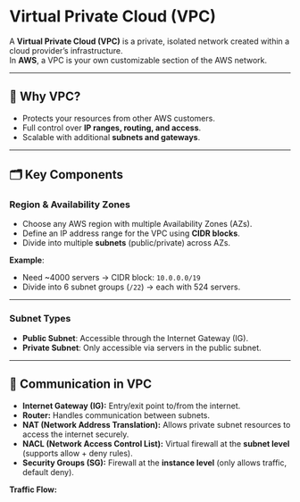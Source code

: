# Virtual Private Cloud (VPC)

A **Virtual Private Cloud (VPC)** is a private, isolated network created within a cloud provider’s infrastructure.  
In **AWS**, a VPC is your own customizable section of the AWS network.

---

## 🚀 Why VPC?
- Protects your resources from other AWS customers.  
- Full control over **IP ranges, routing, and access**.  
- Scalable with additional **subnets and gateways**.  

---

## 🗂️ Key Components

### **Region & Availability Zones**
- Choose any AWS region with multiple Availability Zones (AZs).
- Define an IP address range for the VPC using **CIDR blocks**.
- Divide into multiple **subnets** (public/private) across AZs.

**Example**:  
- Need ~4000 servers → CIDR block: `10.0.0.0/19`  
- Divide into 6 subnet groups (`/22`) → each with 524 servers.  

---

### **Subnet Types**
- **Public Subnet**: Accessible through the Internet Gateway (IG).  
- **Private Subnet**: Only accessible via servers in the public subnet.  

---

## 🔌 Communication in VPC
- **Internet Gateway (IG):** Entry/exit point to/from the internet.  
- **Router:** Handles communication between subnets.  
- **NAT (Network Address Translation):** Allows private subnet resources to access the internet securely.  
- **NACL (Network Access Control List):** Virtual firewall at the **subnet level** (supports allow + deny rules).  
- **Security Groups (SG):** Firewall at the **instance level** (only allows traffic, default deny).  

**Traffic Flow:**  
